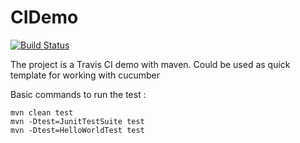# CIDemo
[![Build Status](https://travis-ci.org/ramAdam/CIDemo.svg?branch=master)](https://travis-ci.org/ramAdam/CIDemo)

The project is a Travis CI demo with maven. 
Could be used as quick template for working with cucumber

Basic commands to run the test :

```
mvn clean test
mvn -Dtest=JunitTestSuite test
mvn -Dtest=HelloWorldTest test
```
